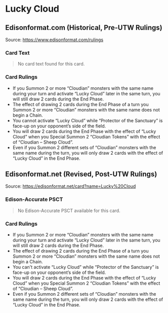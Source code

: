 # Lucky Cloud

## Edisonformat.com (Historical, Pre-UTW Rulings)

Source: https://www.edisonformat.com/rulings

### Card Text

> No card text found for this card.

### Card Rulings

*   If you Summon 2 or more “Cloudian” monsters with the same name during your turn and activate “Lucky Cloud” later in the same turn, you will still draw 2 cards during the End Phase.
*   The effect of drawing 2 cards during the End Phase of a turn you Summon 2 or more “Cloudian” monsters with the same name does not begin a Chain.
*   You cannot activate “Lucky Cloud” while “Protector of the Sanctuary” is face-up on your opponent’s side of the field.
*   You will draw 2 cards during the End Phase with the effect of “Lucky Cloud” when you Special Summon 2 “Cloudian Tokens” with the effect of “Cloudian – Sheep Cloud”.
*   Even if you Summon 2 different sets of “Cloudian” monsters with the same name during the turn, you will only draw 2 cards with the effect of “Lucky Cloud” in the End Phase.

## Edisonformat.net (Revised, Post-UTW Rulings)

Source: https://edisonformat.net/card?name=Lucky%20Cloud

### Edison-Accurate PSCT

> No Edison-Accurate PSCT available for this card.

### Card Rulings

*   If you Summon 2 or more “Cloudian” monsters with the same name during your turn and activate “Lucky Cloud” later in the same turn, you will still draw 2 cards during the End Phase.
*   The effect of drawing 2 cards during the End Phase of a turn you Summon 2 or more “Cloudian” monsters with the same name does not begin a Chain.
*   You can't activate “Lucky Cloud” while “Protector of the Sanctuary” is face-up on your opponent’s side of the field.
*   You will draw 2 cards during the End Phase with the effect of “Lucky Cloud” when you Special Summon 2 “Cloudian Tokens” with the effect of “Cloudian – Sheep Cloud”.
*   Even if you Summon 2 different sets of “Cloudian” monsters with the same name during the turn, you will only draw 2 cards with the effect of “Lucky Cloud” in the End Phase.
            